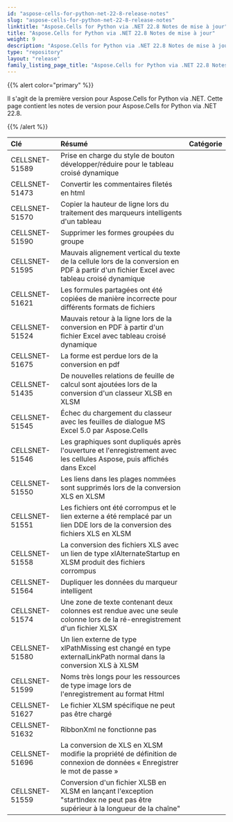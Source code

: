 ```yaml
---
id: "aspose-cells-for-python-net-22-8-release-notes"
slug: "aspose-cells-for-python-net-22-8-release-notes"
linktitle: "Aspose.Cells for Python via .NET 22.8 Notes de mise à jour"
title: "Aspose.Cells for Python via .NET 22.8 Notes de mise à jour"
weight: 9
description: "Aspose.Cells for Python via .NET 22.8 Notes de mise à jour – the latest updates and fixes."
type: "repository"
layout: "release"
family_listing_page_title: "Aspose.Cells for Python via .NET 22.8 Notes de mise à jour"
---
```

{{% alert color="primary" %}} 

Il s'agit de la première version pour Aspose.Cells for Python via .NET.
Cette page contient les notes de version pour Aspose.Cells for Python via .NET 22.8.

{{% /alert %}} 

|**Clé**|**Résumé**|**Catégorie**|
|:- |:- |:- |
|CELLSNET-51589|Prise en charge du style de bouton développer/réduire pour le tableau croisé dynamique|
|CELLSNET-51473|Convertir les commentaires filetés en html|
|CELLSNET-51570|Copier la hauteur de ligne lors du traitement des marqueurs intelligents d'un tableau|
|CELLSNET-51590|Supprimer les formes groupées du groupe|
|CELLSNET-51595|Mauvais alignement vertical du texte de la cellule lors de la conversion en PDF à partir d'un fichier Excel avec tableau croisé dynamique|
|CELLSNET-51621|Les formules partagées ont été copiées de manière incorrecte pour différents formats de fichiers|
|CELLSNET-51524|Mauvais retour à la ligne lors de la conversion en PDF à partir d'un fichier Excel avec tableau croisé dynamique|
|CELLSNET-51675|La forme est perdue lors de la conversion en pdf|
|CELLSNET-51435|De nouvelles relations de feuille de calcul sont ajoutées lors de la conversion d'un classeur XLSB en XLSM|
|CELLSNET-51545|Échec du chargement du classeur avec les feuilles de dialogue MS Excel 5.0 par Aspose.Cells|
|CELLSNET-51546|Les graphiques sont dupliqués après l'ouverture et l'enregistrement avec les cellules Aspose, puis affichés dans Excel|
|CELLSNET-51550|Les liens dans les plages nommées sont supprimés lors de la conversion XLS en XLSM|
|CELLSNET-51551|Les fichiers ont été corrompus et le lien externe a été remplacé par un lien DDE lors de la conversion des fichiers XLS en XLSM|
|CELLSNET-51558|La conversion des fichiers XLS avec un lien de type xlAlternateStartup en XLSM produit des fichiers corrompus|
|CELLSNET-51564|Dupliquer les données du marqueur intelligent|
|CELLSNET-51574|Une zone de texte contenant deux colonnes est rendue avec une seule colonne lors de la ré-enregistrement d'un fichier XLSX|
|CELLSNET-51580|Un lien externe de type xlPathMissing est changé en type externalLinkPath normal dans la conversion XLS à XLSM|
|CELLSNET-51599|Noms très longs pour les ressources de type image lors de l'enregistrement au format Html|
|CELLSNET-51627|Le fichier XLSM spécifique ne peut pas être chargé|
|CELLSNET-51632|RibbonXml ne fonctionne pas|
|CELLSNET-51696|La conversion de XLS en XLSM modifie la propriété de définition de connexion de données « Enregistrer le mot de passe »|
|CELLSNET-51559|Conversion d'un fichier XLSB en XLSM en lançant l'exception "startIndex ne peut pas être supérieur à la longueur de la chaîne"|
